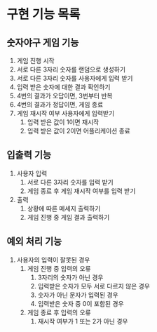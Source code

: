 # 구현 기능 목록

## 숫자야구 게임 기능

1. 게임 진행 시작
2. 서로 다른 3자리 숫자를 랜덤으로 생성하기
3. 서로 다른 3자리 숫자를 사용자에게 입력 받기
4. 입력 받은 숫자에 대한 결과 확인하기
5. 4번의 결과가 오답이면, 3번부터 반복
6. 4번의 결과가 정답이면, 게임 종료
7. 게임 재시작 여부 사용자에게 입력받기
    1. 입력 받은 값이 1이면 재시작
    2. 입력 받은 값이 2이면 어플리케이션 종료

## 입출력 기능

1. 사용자 입력
    1. 서로 다른 3자리 숫자를 입력 받기
    2. 게임 종료 후 게임 재시작 여부를 입력 받기
2. 출력
    1. 상황에 따른 메세지 출력하기
    2. 게임 진행 중 게임 결과 출력하기

## 예외 처리 기능

1. 사용자의 입력이 잘못된 경우
    1. 게임 진행 중 입력의 오류
        1. 3자리의 숫자가 아닌 경우
        2. 입력받은 숫자가 모두 서로 다르지 않은 경우
        3. 숫자가 아닌 문자가 입력된 경우
        4. 입력받은 숫자 중 0이 포함된 경우
    2. 게임 종료 후 입력의 오류
        1. 재시작 여부가 1 또는 2가 아닌 경우

